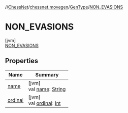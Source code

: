 //[ChessNet](../../../../index.md)/[chessnet.movegen](../../index.md)/[GenType](../index.md)/[NON_EVASIONS](index.md)

# NON_EVASIONS

[jvm]\
[NON_EVASIONS](index.md)

## Properties

| Name | Summary |
|---|---|
| [name](../-l-e-g-a-l/index.md#-372974862%2FProperties%2F-1216412040) | [jvm]<br>val [name](../-l-e-g-a-l/index.md#-372974862%2FProperties%2F-1216412040): [String](https://kotlinlang.org/api/latest/jvm/stdlib/kotlin/-string/index.html) |
| [ordinal](../-l-e-g-a-l/index.md#-739389684%2FProperties%2F-1216412040) | [jvm]<br>val [ordinal](../-l-e-g-a-l/index.md#-739389684%2FProperties%2F-1216412040): [Int](https://kotlinlang.org/api/latest/jvm/stdlib/kotlin/-int/index.html) |
